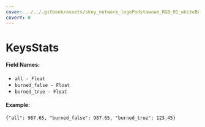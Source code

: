 ```yaml
---
cover: ../../.gitbook/assets/skey_network_logoPodstawowe_RGB_01_whiteBG.png
coverY: 0
---
```


# KeysStats

#### Field Names:

* `all - Float`
* `burned_false - Float`
* `burned_true - Float`

#### Example:

`{"all": 987.65, "burned_false": 987.65, "burned_true": 123.45}`
